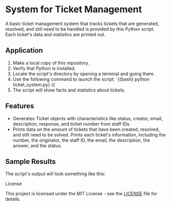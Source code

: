 # System for Ticket Management
 
A basic ticket management system that tracks tickets that are generated, resolved, and still need to be handled is provided by this Python script. Each ticket's data and statistics are printed out.
 
 
## Application
 
1. Make a local copy of this repository.
2. Verify that Python is installed.
3. Locate the script's directory by opening a terminal and going there.
4. Use the following command to launch the script: `{{bash} python ticket_system.py} {{
5. The script will show facts and statistics about tickets.
 
## Features
 
- Generates Ticket objects with characteristics like status, creator, email, description, response, and ticket number from staff IDs.
- Prints data on the amount of tickets that have been created, resolved, and still need to be solved.
Prints each ticket's information, including the number, the originator, the staff ID, the email, the description, the answer, and the status.
 
## Sample Results
 
 
The script's output will look something like this:
 
 License
 
This project is licensed under the MIT License - see the [LICENSE](LICENSE) file for details.
